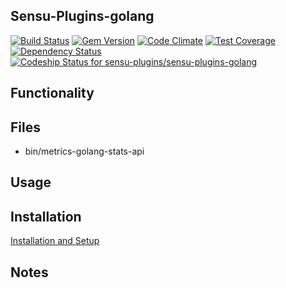 ## Sensu-Plugins-golang

[![Build Status](https://travis-ci.org/sensu-plugins/sensu-plugins-golang.svg?branch=master)](https://travis-ci.org/sensu-plugins/sensu-plugins-golang)
[![Gem Version](https://badge.fury.io/rb/sensu-plugins-golang.svg)](http://badge.fury.io/rb/sensu-plugins-golang)
[![Code Climate](https://codeclimate.com/github/sensu-plugins/sensu-plugins-golang/badges/gpa.svg)](https://codeclimate.com/github/sensu-plugins/sensu-plugins-golang)
[![Test Coverage](https://codeclimate.com/github/sensu-plugins/sensu-plugins-golang/badges/coverage.svg)](https://codeclimate.com/github/sensu-plugins/sensu-plugins-golang)
[![Dependency Status](https://gemnasium.com/sensu-plugins/sensu-plugins-golang.svg)](https://gemnasium.com/sensu-plugins/sensu-plugins-golang)
[![Codeship Status for sensu-plugins/sensu-plugins-golang](https://codeship.com/projects/cdd081c0-e2d1-0132-77af-0e8782f5ebb8/status?branch=master)](https://codeship.com/projects/81564)

## Functionality

## Files
 * bin/metrics-golang-stats-api

## Usage

## Installation

[Installation and Setup](https://github.com/sensu-plugins/documentation/blob/master/user_docs/installation_instructions.md)

## Notes
